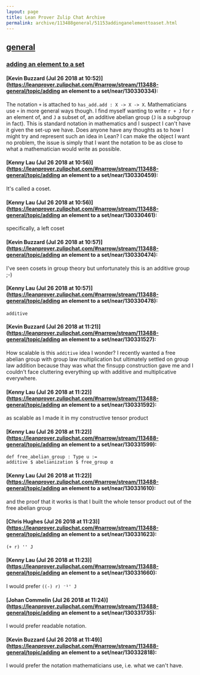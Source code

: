 ```yaml
---
layout: page
title: Lean Prover Zulip Chat Archive 
permalink: archive/113488general/51153addinganelementtoaset.html
---
```


## [general](index.html)
### [adding an element to a set](51153addinganelementtoaset.html)

#### [Kevin Buzzard (Jul 26 2018 at 10:52)](https://leanprover.zulipchat.com/#narrow/stream/113488-general/topic/adding an element to a set/near/130330334):
The notation `+` is attached to `has_add.add : X -> X -> X`. Mathematicians use `+` in more general ways though. I find myself wanting to write `r + J` for `r` an element of, and `J` a subset of, an additive abelian group (`J` is a subgroup in fact). This is standard notation in mathematics and I suspect I can't have it given the set-up we have. Does anyone have any thoughts as to how I might try and represent such an idea in Lean? I can make the object I want no problem, the issue is simply that I want the notation to be as close to what a mathematician would write as possible.

#### [Kenny Lau (Jul 26 2018 at 10:56)](https://leanprover.zulipchat.com/#narrow/stream/113488-general/topic/adding an element to a set/near/130330459):
It's called a coset.

#### [Kenny Lau (Jul 26 2018 at 10:56)](https://leanprover.zulipchat.com/#narrow/stream/113488-general/topic/adding an element to a set/near/130330461):
specifically, a left coset

#### [Kevin Buzzard (Jul 26 2018 at 10:57)](https://leanprover.zulipchat.com/#narrow/stream/113488-general/topic/adding an element to a set/near/130330474):
I've seen cosets in group theory but unfortunately this is an additive group ;-)

#### [Kenny Lau (Jul 26 2018 at 10:57)](https://leanprover.zulipchat.com/#narrow/stream/113488-general/topic/adding an element to a set/near/130330478):
`additive`

#### [Kevin Buzzard (Jul 26 2018 at 11:21)](https://leanprover.zulipchat.com/#narrow/stream/113488-general/topic/adding an element to a set/near/130331527):
How scalable is this `additive` idea I wonder? I recently wanted a free abelian group with group law multiplication but ultimately settled on group law addition because thay was what the finsupp construction gave me and I couldn't face cluttering everything up with additive and multiplicative everywhere.

#### [Kenny Lau (Jul 26 2018 at 11:22)](https://leanprover.zulipchat.com/#narrow/stream/113488-general/topic/adding an element to a set/near/130331592):
as scalable as I made it in my constructive tensor product

#### [Kenny Lau (Jul 26 2018 at 11:22)](https://leanprover.zulipchat.com/#narrow/stream/113488-general/topic/adding an element to a set/near/130331599):
```lean
def free_abelian_group : Type u :=
additive $ abelianization $ free_group α
```

#### [Kenny Lau (Jul 26 2018 at 11:22)](https://leanprover.zulipchat.com/#narrow/stream/113488-general/topic/adding an element to a set/near/130331610):
and the proof that it works is that I built the whole tensor product out of the free abelian group

#### [Chris Hughes (Jul 26 2018 at 11:23)](https://leanprover.zulipchat.com/#narrow/stream/113488-general/topic/adding an element to a set/near/130331623):
`(+ r) '' J`

#### [Kenny Lau (Jul 26 2018 at 11:23)](https://leanprover.zulipchat.com/#narrow/stream/113488-general/topic/adding an element to a set/near/130331660):
I would prefer `((-) r) ⁻¹' J`

#### [Johan Commelin (Jul 26 2018 at 11:24)](https://leanprover.zulipchat.com/#narrow/stream/113488-general/topic/adding an element to a set/near/130331735):
I would prefer readable notation.

#### [Kevin Buzzard (Jul 26 2018 at 11:49)](https://leanprover.zulipchat.com/#narrow/stream/113488-general/topic/adding an element to a set/near/130332818):
I would prefer the notation mathematicians use, i.e. what we can't have.

